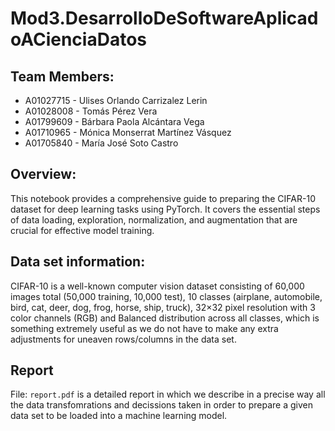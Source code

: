 # Mod3.DesarrolloDeSoftwareAplicadoACienciaDatos

## Team Members: 
- A01027715 - Ulises Orlando Carrizalez Lerin
- A01028008 - Tomás Pérez Vera
- A01799609 - Bárbara Paola Alcántara Vega
- A01710965 - Mónica Monserrat Martínez Vásquez
- A01705840 - María José Soto Castro
## Overview:
This notebook provides a comprehensive guide to preparing the CIFAR-10 dataset for deep learning tasks using PyTorch. It covers the essential steps of data loading, exploration, normalization, and augmentation that are crucial for effective model training.

## Data set information:
CIFAR-10 is a well-known computer vision dataset consisting of 60,000 images total (50,000 training, 10,000 test), 10 classes (airplane, automobile, bird, cat, deer, dog, frog, horse, ship, truck), 32×32 pixel resolution with 3 color channels (RGB) and Balanced distribution across all classes, which is something extremely useful as we do not have to make any extra adjustments for uneaven rows/columns in the data set.

## Report
File: `report.pdf` is a detailed report in which we describe in a precise way all the data transfomrations and decissions taken in order to prepare a given data set to be loaded into a machine learning model. 